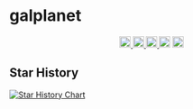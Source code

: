 # galplanet
<h4 align="center">
  <a href="https://deso.com">
    <img src="https://img.shields.io/badge/build_on-deso-blue" alt="deso" style="height: 20px;">
  </a>
  <a href="https://github.com/galplanet/galplanet.github.io/graphs/contributors">
    <img src="https://img.shields.io/github/contributors-anon/galplanet/galplanet.github.io?color=red&style=flat-square" alt="contributors" style="height: 20px;">
  </a>
  <a href="https://opensource.org/licenses/Apache-2.0">
    <img src="https://img.shields.io/badge/apache%202.0-blue.svg?style=flat-square&label=license" alt="license" style="height: 20px;">
  </a>
    <img src="https://img.shields.io/github/stars/galplanet/galplanet.github.io" alt="stars" style="height: 20px;">
  <a href="https://x.com/galplanet0721">
    <img src="https://img.shields.io/twitter/follow/galplanet0712?style=social" alt="twitter" style="height: 20px;">
  </a>
</h4>

## Star History

[![Star History Chart](https://api.star-history.com/svg?repos=galplanet/galplanet.github.io&type=Date)](https://www.star-history.com/#galplanet/galplanet.github.io&Date)
